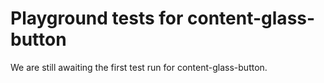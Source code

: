 # Playground tests for content-glass-button
We are still awaiting the first test run for content-glass-button.
